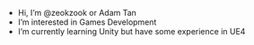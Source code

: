 - Hi, I’m @zeokzook or Adam Tan
- I’m interested in Games Development
- I’m currently learning Unity but have some experience in UE4

<!---
zeokzook/zeokzook is a ✨ special ✨ repository because its `README.md` (this file) appears on your GitHub profile.
You can click the Preview link to take a look at your changes.
--->
